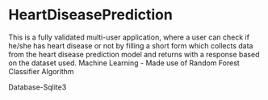 # HeartDiseasePrediction

This is a fully validated multi-user application, where a user can check if he/she has heart disease or not by filling a short form which collects data from the heart disease prediction model and returns with a response based on the dataset used. 
Machine Learning - 
Made use of Random Forest Classifier Algorithm

Database-Sqlite3
